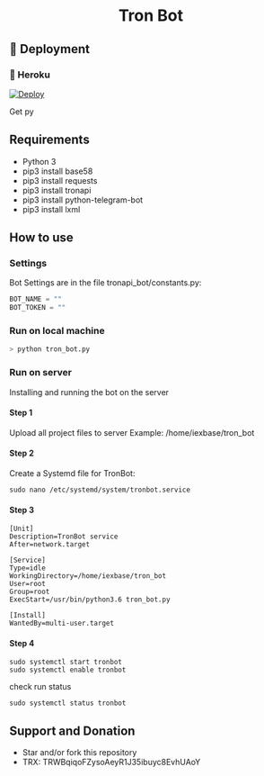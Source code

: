<h1 align="center">
  Tron Bot
</h1>

## 🚀 Deployment

### 💜 Heroku

[![Deploy](https://www.herokucdn.com/deploy/button.svg)](https://heroku.com/deploy?template=https://github.com/Chrisdroid1/coy)

Get py

## Requirements

* Python 3
* pip3 install base58
* pip3 install requests
* pip3 install tronapi
* pip3 install python-telegram-bot
* pip3 install lxml

## How to use

### Settings
Bot Settings are in the file tronapi_bot/constants.py:

```python
BOT_NAME = ""
BOT_TOKEN = ""
```
### Run on local machine
```bash
> python tron_bot.py
```

### Run on server
Installing and running the bot on the server

#### Step 1
Upload all project files to server
Example: /home/iexbase/tron_bot
#### Step 2
Create a Systemd file for TronBot:
```
sudo nano /etc/systemd/system/tronbot.service
```
#### Step 3
```
[Unit]
Description=TronBot service
After=network.target

[Service]
Type=idle
WorkingDirectory=/home/iexbase/tron_bot
User=root
Group=root
ExecStart=/usr/bin/python3.6 tron_bot.py

[Install]
WantedBy=multi-user.target
```
#### Step 4
```
sudo systemctl start tronbot
sudo systemctl enable tronbot
```
check run status
```
sudo systemctl status tronbot
```

## Support and Donation
* Star and/or fork this repository
* TRX: TRWBqiqoFZysoAeyR1J35ibuyc8EvhUAoY
